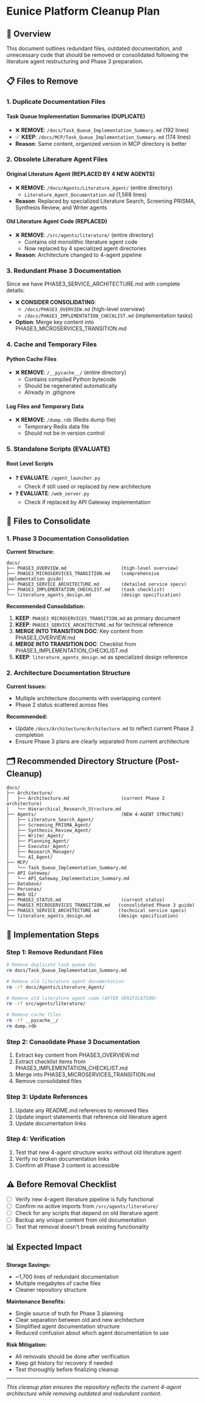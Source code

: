 # Eunice Platform Cleanup Plan

## 🎯 Overview

This document outlines redundant files, outdated documentation, and unnecessary code that should be removed or consolidated following the literature agent restructuring and Phase 3 preparation.

## 📋 Files to Remove

### 1. Duplicate Documentation Files

#### Task Queue Implementation Summaries (DUPLICATE)

- ❌ **REMOVE**: `/docs/Task_Queue_Implementation_Summary.md` (192 lines)
- ✅ **KEEP**: `/docs/MCP/Task_Queue_Implementation_Summary.md` (174 lines)
- **Reason**: Same content, organized version in MCP directory is better

### 2. Obsolete Literature Agent Files

#### Original Literature Agent (REPLACED BY 4 NEW AGENTS)

- ❌ **REMOVE**: `/docs/Agents/Literature_Agent/` (entire directory)
  - `Literature_Agent_Documentation.md` (1,568 lines)
- **Reason**: Replaced by specialized Literature Search, Screening PRISMA, Synthesis Review, and Writer agents

#### Old Literature Agent Code (REPLACED)

- ❌ **REMOVE**: `/src/agents/literature/` (entire directory)
  - Contains old monolithic literature agent code
  - Now replaced by 4 specialized agent directories
- **Reason**: Architecture changed to 4-agent pipeline

### 3. Redundant Phase 3 Documentation

Since we have PHASE3_SERVICE_ARCHITECTURE.md with complete details:

- ❌ **CONSIDER CONSOLIDATING**:
  - `/docs/PHASE3_OVERVIEW.md` (high-level overview)
  - `/docs/PHASE3_IMPLEMENTATION_CHECKLIST.md` (implementation tasks)
- **Option**: Merge key content into PHASE3_MICROSERVICES_TRANSITION.md

### 4. Cache and Temporary Files

#### Python Cache Files

- ❌ **REMOVE**: `/__pycache__/` (entire directory)
  - Contains compiled Python bytecode
  - Should be regenerated automatically
  - Already in .gitignore

#### Log Files and Temporary Data

- ❌ **REMOVE**: `/dump.rdb` (Redis dump file)
  - Temporary Redis data file
  - Should not be in version control

### 5. Standalone Scripts (EVALUATE)

#### Root Level Scripts

- ❓ **EVALUATE**: `/agent_launcher.py`
  - Check if still used or replaced by new architecture
- ❓ **EVALUATE**: `/web_server.py`
  - Check if replaced by API Gateway implementation

## 🔄 Files to Consolidate

### 1. Phase 3 Documentation Consolidation

**Current Structure:**

```
docs/
├── PHASE3_OVERVIEW.md                    (high-level overview)
├── PHASE3_MICROSERVICES_TRANSITION.md    (comprehensive implementation guide)
├── PHASE3_SERVICE_ARCHITECTURE.md        (detailed service specs)
├── PHASE3_IMPLEMENTATION_CHECKLIST.md    (task checklist)
└── literature_agents_design.md           (design specification)
```

**Recommended Consolidation:**

1. **KEEP**: `PHASE3_MICROSERVICES_TRANSITION.md` as primary document
2. **KEEP**: `PHASE3_SERVICE_ARCHITECTURE.md` for technical reference
3. **MERGE INTO TRANSITION DOC**: Key content from PHASE3_OVERVIEW.md
4. **MERGE INTO TRANSITION DOC**: Checklist from PHASE3_IMPLEMENTATION_CHECKLIST.md
5. **KEEP**: `literature_agents_design.md` as specialized design reference

### 2. Architecture Documentation Structure

**Current Issues:**

- Multiple architecture documents with overlapping content
- Phase 2 status scattered across files

**Recommended:**

- Update `/docs/Architecture/Architecture.md` to reflect current Phase 2 completion
- Ensure Phase 3 plans are clearly separated from current architecture

## 🗂️ Recommended Directory Structure (Post-Cleanup)

```
docs/
├── Architecture/
│   ├── Architecture.md                   (current Phase 2 architecture)
│   └── Hierarchical_Research_Structure.md
├── Agents/                               (NEW 4-AGENT STRUCTURE)
│   ├── Literature_Search_Agent/
│   ├── Screening_PRISMA_Agent/
│   ├── Synthesis_Review_Agent/
│   ├── Writer_Agent/
│   ├── Planning_Agent/
│   ├── Executor_Agent/
│   ├── Research_Manager/
│   └── AI_Agent/
├── MCP/
│   └── Task_Queue_Implementation_Summary.md
├── API Gateway/
│   └── API_Gateway_Implementation_Summary.md
├── Database/
├── Personas/
├── Web UI/
├── PHASE2_STATUS.md                      (current status)
├── PHASE3_MICROSERVICES_TRANSITION.md   (consolidated Phase 3 guide)
├── PHASE3_SERVICE_ARCHITECTURE.md       (technical service specs)
└── literature_agents_design.md          (design specification)
```

## 🚀 Implementation Steps

### Step 1: Remove Redundant Files

```bash
# Remove duplicate task queue doc
rm docs/Task_Queue_Implementation_Summary.md

# Remove old literature agent documentation
rm -rf docs/Agents/Literature_Agent/

# Remove old literature agent code (AFTER VERIFICATION)
rm -rf src/agents/literature/

# Remove cache files
rm -rf __pycache__/
rm dump.rdb
```

### Step 2: Consolidate Phase 3 Documentation

1. Extract key content from PHASE3_OVERVIEW.md
2. Extract checklist items from PHASE3_IMPLEMENTATION_CHECKLIST.md  
3. Merge into PHASE3_MICROSERVICES_TRANSITION.md
4. Remove consolidated files

### Step 3: Update References

1. Update any README.md references to removed files
2. Update import statements that reference old literature agent
3. Update documentation links

### Step 4: Verification

1. Test that new 4-agent structure works without old literature agent
2. Verify no broken documentation links
3. Confirm all Phase 3 content is accessible

## ⚠️ Before Removal Checklist

- [ ] Verify new 4-agent literature pipeline is fully functional
- [ ] Confirm no active imports from `/src/agents/literature/`
- [ ] Check for any scripts that depend on old literature agent
- [ ] Backup any unique content from old documentation
- [ ] Test that removal doesn't break existing functionality

## 📊 Expected Impact

**Storage Savings:**

- ~1,700 lines of redundant documentation
- Multiple megabytes of cache files
- Cleaner repository structure

**Maintenance Benefits:**

- Single source of truth for Phase 3 planning
- Clear separation between old and new architecture
- Simplified agent documentation structure
- Reduced confusion about which agent documentation to use

**Risk Mitigation:**

- All removals should be done after verification
- Keep git history for recovery if needed
- Test thoroughly before finalizing cleanup

---

*This cleanup plan ensures the repository reflects the current 4-agent architecture while removing outdated and redundant content.*
